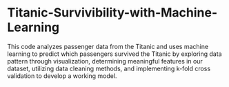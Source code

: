 # Titanic-Survivibility-with-Machine-Learning
This code analyzes passenger data from the Titanic and uses machine learning to predict which passengers survived the Titanic by exploring data pattern through visualization, determining meaningful features in our dataset, utilizing data cleaning methods, and implementing k-fold cross validation to develop a working model.

